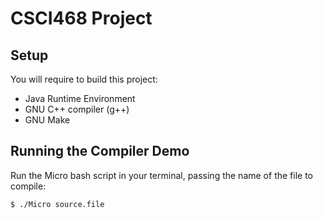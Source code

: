 # CSCI468 Project

## Setup

You will require to build this project:
 -  Java Runtime Environment
 -  GNU C++ compiler (g++)
 -  GNU Make

## Running the Compiler Demo

Run the Micro bash script in your terminal, passing the name of the file to
compile:

```bash
$ ./Micro source.file
```
